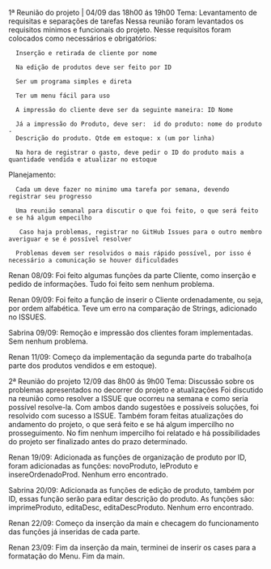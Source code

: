 1ª Reunião do projeto | 04/09 das 18h00 ás 19h00
  Tema: Levantamento de requisitas e separações de tarefas
  Nessa reunião foram levantados os requisitos minimos e funcionais do projeto. Nesse requisitos foram colocados como necessários e obrigatórios:

      Inserção e retirada de cliente por nome
      
      Na edição de produtos deve ser feito por ID
      
      Ser um programa simples e direta
      
      Ter um menu fácil para uso
      
      A impressão do cliente deve ser da seguinte maneira: ID Nome
      
      Já a impressão do Produto, deve ser:  id do produto: nome do produto -
      Descrição do produto. Qtde em estoque: x (um por linha)
      
      Na hora de registrar o gasto, deve pedir o ID do produto mais a quantidade vendida e atualizar no estoque 
      
Planejamento:

      Cada um deve fazer no minimo uma tarefa por semana, devendo registrar seu progresso 
      
      Uma reunião semanal para discutir o que foi feito, o que será feito e se há algum empecilho
      
       Caso haja problemas, registrar no GitHub Issues para o outro membro averiguar e se é possível resolver 
      
      Problemas devem ser resolvidos o mais rápido possível, por isso é necessário a comunicação se houver dificuldades


Renan 08/09: 
Foi feito algumas funções da parte Cliente, como inserção e pedido de informações. Tudo foi feito sem nenhum problema.

Renan 09/09:
Foi feito a função de inserir o Cliente ordenadamente, ou seja, por ordem alfabética. Teve um erro na comparação de Strings, adicionado no ISSUES.

Sabrina 09/09:
Remoção e impressão dos clientes foram implementadas. Sem nenhum problema.

Renan 11/09:
Começo da implementação da segunda parte do trabalho(a parte dos produtos vendidos e em estoque).

2ª Reunião do projeto 12/09 das 8h00 ás 9h00
  Tema: Discussão sobre os problemas apresentados no decorrer do projeto e atualizações
  Foi discutido na reunião como resolver a ISSUE que ocorreu na semana e como seria possível resolve-la. Com ambos dando sugestões e possíveis soluções, foi 
  resolvido com sucesso a ISSUE. 
  Também foram feitas atualizações do andamento do projeto, o que será feito e se há algum impercilho no prosseguimento. No fim nenhum impercilho foi relatado e 
  há possibilidades do projeto ser finalizado antes do prazo determinado.

Renan 19/09:
Adicionada as funções de organização de produto por ID, foram adicionadas as funções: novoProduto, leProduto e insereOrdenadoProd. Nenhum erro encontrado.

Sabrina 20/09:
Adicionada as funções de edição de produto, também por ID, essas função serão para editar descrição do produto. As funções são: imprimeProduto, editaDesc,  editaDescProduto. Nenhum erro encontrado.

Renan 22/09:
Começo da inserção da main e checagem do funcionamento das funções já inseridas de cada parte.

Renan 23/09:
Fim da inserção da main, terminei de inserir os cases para a formatação do Menu. Fim da main.

